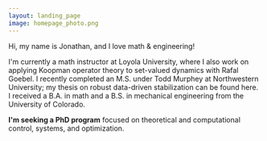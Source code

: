 ```yaml
---
layout: landing_page
image: homepage_photo.png
---
```

Hi, my name is Jonathan, and I love math & engineering!

I'm currently a math instructor at Loyola University, where I also work on applying Koopman operator theory to set-valued dynamics with Rafal Goebel. I recently completed an M.S. under Todd Murphey at Northwestern University; my thesis on robust data-driven stabilization can be found here. I received a B.A. in math and a B.S. in mechanical engineering from the University of Colorado.

**I'm seeking a PhD program** focused on theoretical and computational control, systems, and optimization.